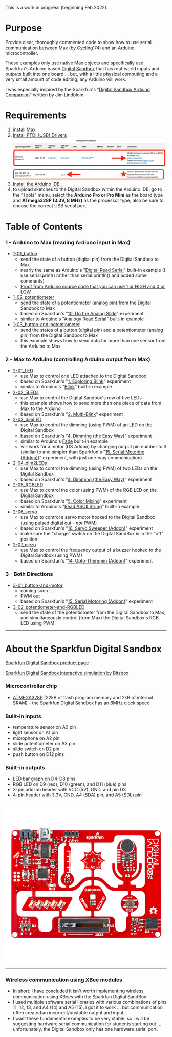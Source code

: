 This is a work in progress (beginning Feb.2022).

# Purpose

Provide clear, thoroughly commented code to show how to use serial communication between Max (by [Cycling'74](https://cycling74.com)) and an [Arduino](https://www.arduino.cc) microcontroller.

These examples only use native Max objects and specifically use Sparkfun's Arduino based [Digital Sandbox](https://www.sparkfun.com/products/12651) that has real-world inputs and outputs built into one board ... but, with a little physical computing and a very small amount of code editing, any Arduino will work.

I was especially inspired by the Sparkfun's "[Digital Sandbox Arduino Companion](https://learn.sparkfun.com/tutorials/digital-sandbox-arduino-companion)" written by Jim Lindblom.

# Requirements

1. [install Max](https://cycling74.com/downloads)
2. [Install FTDI (USB) Drivers](https://www.ftdichip.com/Drivers/VCP.htm)
![photo of the FTDI driver page](/media/ftdi-driver-page.jpeg)
3. [Install the Arduino IDE](https://www.arduino.cc/en/Main/Software)
4. to upload sketches to the Digital Sandbox within the Arduino IDE: go to the "Tools" menu, select the **Arduino Pro or Pro Mini** as the board type and **ATmega328P (3.3V, 8 MHz)** as the processor type; also be sure to choose the correct USB serial port.

# Table of Contents

### 1 - Arduino to Max (reading Ardiuno input in Max)
  - [1-01_button](/1-01_button)
    - send the state of a button (digital pin) from the Digital Sandbox to Max
    - nearly the same as Arduino's "[Digital Read Serial](https://www.arduino.cc/en/Tutorial/BuiltInExamples/DigitalReadSerial)" built-in example (I use serial.print() rather than serial.println() and added some comments)
    - [Proof from Arduino source code that you can use 1 or HIGH and 0 or LOW](https://github.com/arduino/ArduinoCore-avr/blob/master/cores/arduino/Arduino.h#L40-L41)
  - [1-02_potentiometer](/1-02_potentiometer)
    - send the state of a potentiometer (analog pin) from the Digital Sandbox to Max
    - based on Sparkfun's "[10. Do the Analog Slide](https://learn.sparkfun.com/tutorials/digital-sandbox-arduino-companion/10-do-the-analog-slide)" experiment
    - similar to Arduino's "[Analogy Read Serial](https://www.arduino.cc/en/Tutorial/BuiltInExamples/AnalogReadSerial)" built-in example
  - [1-03_button-and-potentiometer](/1-03_button-and-potentiometer)
    - send the states of a button (digital pin) and a potentiometer (analog pin) from the Digital Sandbox to Max
    - this example shows how to send data for more than one sensor from the Arduino to Max

### 2 - Max to Arduino (controlling Arduino output from Max)

  - [2-01_LED](/2-01_LED)
    - use Max to control one LED attached to the Digital Sandbox
    - based on Sparkfun's "[1. Exploring Blink](https://learn.sparkfun.com/tutorials/digital-sandbox-arduino-companion/1-exploring-blink)" experiment
    - similar to Arduino's "[Blink](https://www.arduino.cc/en/Tutorial/BuiltInExamples/Blink)" built-in example
  - [2-02_5LEDs](/2-02_5LEDs)
    - use Max to control the Digital Sandbox's row of five LEDs
    - this example shows how to send more than one piece of data from Max to the Arduino
    - based on Sparkfun's "[2. Multi-Blink](https://learn.sparkfun.com/tutorials/digital-sandbox-arduino-companion/2-multi-blink)" experiment
  - [2-03_dimLED](/2-03_dimLED)
    - use Max to control the dimming (using PWM) of an LED on the Digital Sandbox
    - based on Sparkfun's "[4. Dimming (the Easy Way)](https://learn.sparkfun.com/tutorials/digital-sandbox-arduino-companion/4-dimming-the-easy-way)" experiment
    - similar to Arduino's [Fade](https://www.arduino.cc/en/Tutorial/BuiltInExamples/Fade) built-in example
    - will work for a motor (DS Addon) by changing output pin number to 3 (similar to and simpler than Sparkfun's "[15. Serial Motoring (Addon))](https://learn.sparkfun.com/tutorials/digital-sandbox-arduino-companion/15-serial-motoring-addon)" experiment, with just one-way communication)
  - [2-04_dim2LEDs](/2-04_dim2LEDs)
    - use Max to control the dimming (using PWM) of two LEDs on the Digital Sandbox
    - based on Sparkfun's "[4. Dimming (the Easy Way)](https://learn.sparkfun.com/tutorials/digital-sandbox-arduino-companion/4-dimming-the-easy-way)" experiment
  - [2-05_RGBLED](/2-05_RGBLED)
    - use Max to control the color (using PWM) of the RGB LED on the Digital Sandbox
    - based on Sparkfun's "[5. Color Mixing](https://learn.sparkfun.com/tutorials/digital-sandbox-arduino-companion/5-color-mixing)" experiment
    - similar to Arduino's "[Read ASCII String](https://docs.arduino.cc/built-in-examples/communication/ReadASCIIString)" built-in example
  - [2-06_servo](/2-06_servo)
    - use Max to control a servo motor hooked to the Digital Sandbox (using pulsed digital out - *not* PWM)
    - based on Sparkfun's "[16. Servo Sweeper (Addon)](https://learn.sparkfun.com/tutorials/digital-sandbox-arduino-companion/16-servo-sweeper-addon)" experiment
    - make sure the "charge" switch on the Digital SandBox is in the "off" position
  - [2-07_piezo](/2-07_piezo)
    - use Max to control the frequency output of a buzzer hooked to the Digital Sandbox (using PWM)
    - based on Sparkfun's "[14. Opto-Theremin (Addon)](https://learn.sparkfun.com/tutorials/digital-sandbox-arduino-companion/14-opto-theremin-addon)" experiment



### 3 - Both Directions

  - [3-01_button-and-motor](/3-01_button-and-motor)
    - coming soon ...
    - PWM out
    - based on Sparkfun's "[15. Serial Motoring (Addon)](https://learn.sparkfun.com/tutorials/digital-sandbox-arduino-companion/15-serial-motoring-addon)" experiment  
  - [3-02_potentiometer-and-RGBLED](/3-02_potentiometer-and-RGBLED)
    - send the state of the potentiometer from the Digital Sandbox to Max, and simultaneously control (from Max) the Digital Sandbox's RGB LED using PWM

<hr>

# About the Sparkfun Digital Sandbox

[Sparkfun Digital Sandbox product page](https://www.sparkfun.com/products/12651)

[Sparkfun Digital Sandbox interactive simulation by Bitsbox](http://sparkfun.codepops.com/)

### Microcontroller chip
- [ATMEGA328P](https://www.microchip.com/en-us/product/ATmega328P) (32kB of flash program memory and 2kB of internal SRAM) - the Sparkfun Digital Sandbox has an 8MHz clock speed

### Built-in inputs
- temperature sensor on A0 pin
- light sensor on A1 pin
- microphone on A2 pin
- slide potentiometer on A3 pin
- slide switch on D2 pin
- push button on D12 pins

### Built-in outputs
- LED bar graph on D4-D8 pins
- RGB LED on D9 (red), D10 (green), and D11 (blue) pins
- 3-pin add-on header with VCC (5V), GND, and pin D3
- 4-pin header with 3.3V, GND, A4 (SDA) pin, and A5 (SDL) pin

![photo of the Sparkfun Digital Sandbox](/media/Digital_Sandbox.jpeg)

<hr>

### Wireless communication using XBee modules

  - In short: I have concluded it isn't worth implementing wireless communication using XBees with the Sparkfun Digital SandBox
  - I used multiple software serial libraries with various combinations of pins 11, 12, 13, and A4 (14) and A5 (15). I got it to work ... but communication often created an incorrect/unstable output and input.
  - I want these fundamental examples to be very stable, so I will be suggesting hardware serial communication for students starting out ... unfortunately, the Digital Sandbox only has one hardware serial port.
